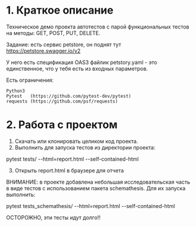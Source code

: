 # 1. Краткое описание
Техническое демо проекта автотестов с парой функциональных 
тестов на методы:
GET, POST, PUT, DELETE.

Задание: есть сервис petstore, он поднят тут 
https://petstore.swagger.io/v2 

У него есть спецификация 
OAS3 файлик petstory.yaml - это единственное, что у тебя 
есть из входных параметров.

Есть ограничения:

    Python3
    Pytest   (https://github.com/pytest-dev/pytest)
    requests (https://github.com/psf/requests)

# 2. Работа с проектом
1. Скачать или клонировать целиком код проекта.
2. Выполнить для запуска тестов из директории проекта:

pytest tests/ --html=report.html --self-contained-html

3. Открыть report.html в браузере для отчета

ВНИМАНИЕ: в проекте добавлена небольшая 
исследовательская часть в виде тестов с использованием
пакета schemathesis. 
Для их запуска выполнить:

pytest tests_schemathesis/ --html=report.html --self-contained-html

ОСТОРОЖНО, эти тесты идут долго!!

